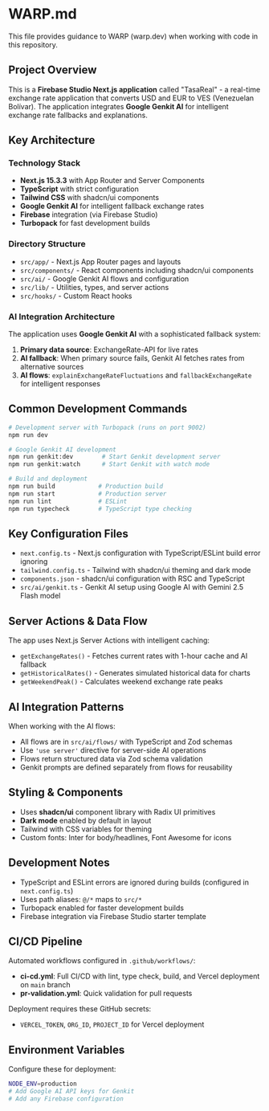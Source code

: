 # WARP.md

This file provides guidance to WARP (warp.dev) when working with code in this repository.

## Project Overview

This is a **Firebase Studio Next.js application** called "TasaReal" - a real-time exchange rate application that converts USD and EUR to VES (Venezuelan Bolívar). The application integrates **Google Genkit AI** for intelligent exchange rate fallbacks and explanations.

## Key Architecture

### Technology Stack
- **Next.js 15.3.3** with App Router and Server Components
- **TypeScript** with strict configuration  
- **Tailwind CSS** with shadcn/ui components
- **Google Genkit AI** for intelligent fallback exchange rates
- **Firebase** integration (via Firebase Studio)
- **Turbopack** for fast development builds

### Directory Structure
- `src/app/` - Next.js App Router pages and layouts
- `src/components/` - React components including shadcn/ui components
- `src/ai/` - Google Genkit AI flows and configuration
- `src/lib/` - Utilities, types, and server actions
- `src/hooks/` - Custom React hooks

### AI Integration Architecture
The application uses **Google Genkit AI** with a sophisticated fallback system:
1. **Primary data source**: ExchangeRate-API for live rates
2. **AI fallback**: When primary source fails, Genkit AI fetches rates from alternative sources
3. **AI flows**: `explainExchangeRateFluctuations` and `fallbackExchangeRate` for intelligent responses

## Common Development Commands

```bash
# Development server with Turbopack (runs on port 9002)
npm run dev

# Google Genkit AI development
npm run genkit:dev        # Start Genkit development server
npm run genkit:watch      # Start Genkit with watch mode

# Build and deployment
npm run build            # Production build
npm run start            # Production server
npm run lint             # ESLint
npm run typecheck        # TypeScript type checking
```

## Key Configuration Files

- `next.config.ts` - Next.js configuration with TypeScript/ESLint build error ignoring
- `tailwind.config.ts` - Tailwind with shadcn/ui theming and dark mode
- `components.json` - shadcn/ui configuration with RSC and TypeScript
- `src/ai/genkit.ts` - Genkit AI setup using Google AI with Gemini 2.5 Flash model

## Server Actions & Data Flow

The app uses Next.js Server Actions with intelligent caching:
- `getExchangeRates()` - Fetches current rates with 1-hour cache and AI fallback
- `getHistoricalRates()` - Generates simulated historical data for charts
- `getWeekendPeak()` - Calculates weekend exchange rate peaks

## AI Integration Patterns

When working with the AI flows:
- All flows are in `src/ai/flows/` with TypeScript and Zod schemas
- Use `'use server'` directive for server-side AI operations
- Flows return structured data via Zod schema validation
- Genkit prompts are defined separately from flows for reusability

## Styling & Components

- Uses **shadcn/ui** component library with Radix UI primitives
- **Dark mode** enabled by default in layout
- Tailwind with CSS variables for theming
- Custom fonts: Inter for body/headlines, Font Awesome for icons

## Development Notes

- TypeScript and ESLint errors are ignored during builds (configured in `next.config.ts`)
- Uses path aliases: `@/*` maps to `src/*`
- Turbopack enabled for faster development builds
- Firebase integration via Firebase Studio starter template

## CI/CD Pipeline

Automated workflows configured in `.github/workflows/`:
- **ci-cd.yml**: Full CI/CD with lint, type check, build, and Vercel deployment on `main` branch
- **pr-validation.yml**: Quick validation for pull requests

Deployment requires these GitHub secrets:
- `VERCEL_TOKEN`, `ORG_ID`, `PROJECT_ID` for Vercel deployment

## Environment Variables

Configure these for deployment:
```bash
NODE_ENV=production
# Add Google AI API keys for Genkit
# Add any Firebase configuration
```